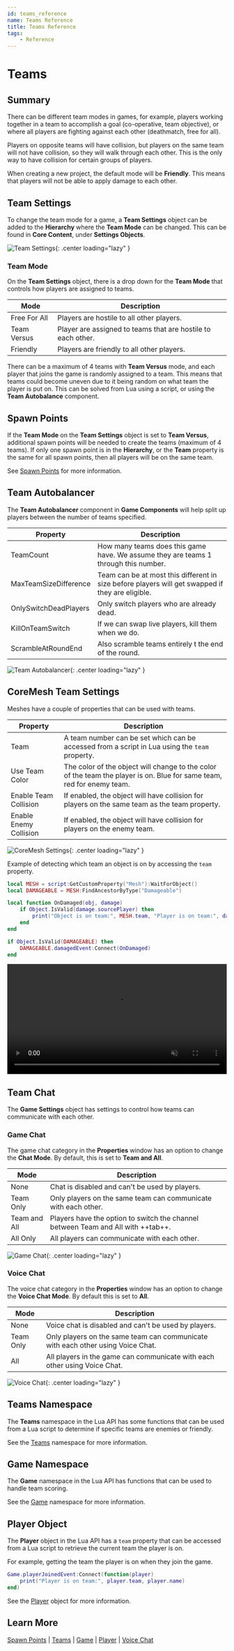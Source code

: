 ```yaml
---
id: teams_reference
name: Teams Reference
title: Teams Reference
tags:
    - Reference
---
```


# Teams

## Summary

There can be different team modes in games, for example, players working together in a team to accomplish a goal (co-operative, team objective), or where all players are fighting against each other (deathmatch, free for all).

Players on opposite teams will have collision, but players on the same team will not have collision, so they will walk through each other. This is the only way to have collision for certain groups of players.

When creating a new project, the default mode will be **Friendly**. This means that players will not be able to apply damage to each other.

## Team Settings

To change the team mode for a game, a **Team Settings** object can be added to the **Hierarchy** where the **Team Mode** can be changed. This can be found in **Core Content**, under **Settings Objects**.

![Team Settings](../img/Scenes/team_settings.png){: .center loading="lazy" }

### Team Mode

On the **Team Settings** object, there is a drop down for the **Team Mode** that controls how players are assigned to teams.

| Mode | Description |
| ---- | ----------- |
| Free For All | Players are hostile to all other players. |
| Team Versus | Player are assigned to teams that are hostile to each other. |
| Friendly | Players are friendly to all other players. |

There can be a maximum of 4 teams with **Team Versus** mode, and each player that joins the game is randomly assigned to a team. This means that teams could become uneven due to it being random on what team the player is put on. This can be solved from Lua using a script, or using the **Team Autobalance** component.

## Spawn Points

If the **Team Mode** on the **Team Settings** object is set to **Team Versus**, additional spawn points will be needed to create the teams (maximum of 4 teams). If only one spawn point is in the **Hierarchy**, or the **Team** property is the same for all spawn points, then all players will be on the same team.

See [Spawn Points](/references/spawnpoints.md) for more information.

## Team Autobalancer

The **Team Autobalancer** component in **Game Components** will help split up players between the number of teams specified.

| Property | Description |
| ---- | ----------- |
| TeamCount | How many teams does this game have. We assume they are teams 1 through this number. |
| MaxTeamSizeDifference | Team can be at most this different in size before players will get swapped if they are eligible. |
| OnlySwitchDeadPlayers | Only switch players who are already dead. |
| KillOnTeamSwitch | If we can swap live players, kill them when we do. |
| ScrambleAtRoundEnd | Also scramble teams entirely t the end of the round. |

![Team Autobalancer](../img/Scenes/team_autobalancer.png){: .center loading="lazy" }

## CoreMesh Team Settings

Meshes have a couple of properties that can be used with teams.

| Property | Description |
| ---- | ----------- |
| Team | A team number can be set which can be accessed from a script in Lua using the `team` property. |
| Use Team Color | The color of the object will change to the color of the team the player is on. Blue for same team, red for enemy team. |
| Enable Team Collision | If enabled, the object will have collision for players on the same team as the team property. |
| Enable Enemy Collision | If enabled, the object will have collision for players on the enemy team. |

![CoreMesh Settings](../img/Scenes/mesh_settings.png){: .center loading="lazy" }

Example of detecting which team an object is on by accessing the `team` property.

```lua
local MESH = script:GetCustomProperty("Mesh"):WaitForObject()
local DAMAGEABLE = MESH:FindAncestorByType("Damageable")

local function OnDamaged(obj, damage)
    if Object.IsValid(damage.sourcePlayer) then
        print("Object is on team:", MESH.team, "Player is on team:", damage.sourcePlayer.team)
    end
end

if Object.IsValid(DAMAGEABLE) then
    DAMAGEABLE.damagedEvent:Connect(OnDamaged)
end
```

<div class="mt-video" style="width:100%">
    <video autoplay muted playsinline controls loop class="center" style="width:100%">
        <source src="/img/Teams/team_example.mp4" type="video/mp4" />
    </video>
</div>

## Team Chat

The **Game Settings** object has settings to control how teams can communicate with each other.

### Game Chat

The game chat category in the **Properties** window has an option to change the **Chat Mode**. By default, this is set to **Team and All**.

| Mode | Description |
| ---- | ----------- |
| None | Chat is disabled and can't be used by players. |
| Team Only | Only players on the same team can communicate with each other. |
| Team and All | Players have the option to switch the channel between Team and All with ++tab++. |
| All Only | All players can communicate with each other. |

![Game Chat](../img/Scenes/game_chat.png){: .center loading="lazy" }

### Voice Chat

The voice chat category in the **Properties** window has an option to change the **Voice Chat Mode**. By default this is set to **All**.

| Mode | Description |
| ---- | ----------- |
| None | Voice chat is disabled and can't be used by players. |
| Team Only | Only players on the same team can communicate with each other using Voice Chat. |
| All | All players in the game can communicate with each other using Voice Chat. |

![Voice Chat](../img/Scenes/voice_chat.png){: .center loading="lazy" }

## Teams Namespace

The **Teams** namespace in the Lua API has some functions that can be used from a Lua script to determine if specific teams are enemies or friendly.

See the [Teams](/api/teams.md) namespace for more information.

## Game Namespace

The **Game** namespace in the Lua API has functions that can be used to handle team scoring.

See the [Game](/api/game.md) namespace for more information.

## Player Object

The **Player** object in the Lua API has a `team` property that can be accessed from a Lua script to retrieve the current team the player is on.

For example, getting the team the player is on when they join the game.

```lua
Game.playerJoinedEvent:Connect(function(player)
    print("Player is on team:", player.team, player.name)
end)
```

See the [Player](/api/player.md) object for more information.

## Learn More

[Spawn Points](/references/spawnpoints.md) | [Teams](/api/teams.md) | [Game](/api/game.md) | [Player](/api/player.md) | [Voice Chat](/references/voice_chat.md)
